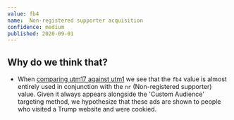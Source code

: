 ```yaml
---
value: fb4
name:  Non-registered supporter acquisition
confidence: medium
published: 2020-09-01
---
```


## Why do we think that?

- When [comparing utm17 against utm1](/campaigns/trump/ad_codes/1/against/17) we see that
the `fb4` value is almost entirely used in conjunction with the `nr` (Non-registered supporter) value. Given it always appears alongside the 'Custom Audience' targeting method, we hypothesize that these ads are shown to people who visited a Trump website and were cookied.
